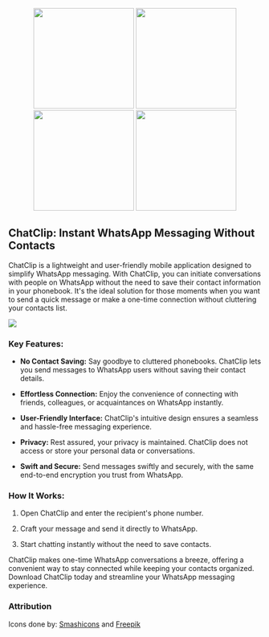 
<p align="center" width="100%">
<img src="https://github.com/JHeisecke/ChatClip/blob/main/Images/1242%E2%80%8Ax2688/1.png" width="200"> <img src="https://github.com/JHeisecke/ChatClip/blob/main/Images/1242%E2%80%8Ax2688/2.png" width="200"> <img src="https://github.com/JHeisecke/ChatClip/blob/main/Images/1242%E2%80%8Ax2688/3.png" width="200"> <img src="https://github.com/JHeisecke/ChatClip/blob/main/Images/1242%E2%80%8Ax2688/4.png" width="200">
</p>

## ChatClip: Instant WhatsApp Messaging Without Contacts

ChatClip is a lightweight and user-friendly mobile application designed to simplify WhatsApp messaging. With ChatClip, you can initiate conversations with people on WhatsApp without the need to save their contact information in your phonebook. It's the ideal solution for those moments when you want to send a quick message or make a one-time connection without cluttering your contacts list.

<a href="https://apps.apple.com/py/app/chatclip/id6466648058?l=en-GB">
<img src="https://camo.githubusercontent.com/be2d8847b2a4470fd0b65088c8a742d83fc7a1ff08247d8a98231f62bc8fb8b5/68747470733a2f2f6d656469612e6c69736b2e636f6d2f696e69742f696f735f6170705f73746f72655f613630633835313732382e706e673f6175746f3d636f6d70726573732c666f726d6174266669743d6d617826773d393626713d3830">
</a>

### Key Features:

- **No Contact Saving:** Say goodbye to cluttered phonebooks. ChatClip lets you send messages to WhatsApp users without saving their contact details.

- **Effortless Connection:** Enjoy the convenience of connecting with friends, colleagues, or acquaintances on WhatsApp instantly.

- **User-Friendly Interface:** ChatClip's intuitive design ensures a seamless and hassle-free messaging experience.

- **Privacy:** Rest assured, your privacy is maintained. ChatClip does not access or store your personal data or conversations.

- **Swift and Secure:** Send messages swiftly and securely, with the same end-to-end encryption you trust from WhatsApp.

### How It Works:

1. Open ChatClip and enter the recipient's phone number.

2. Craft your message and send it directly to WhatsApp.

3. Start chatting instantly without the need to save contacts.

ChatClip makes one-time WhatsApp conversations a breeze, offering a convenient way to stay connected while keeping your contacts organized. Download ChatClip today and streamline your WhatsApp messaging experience.

### Attribution
Icons done by: <a href="https://www.flaticon.es/autores/smashicons" title="adjuntar iconos">Smashicons</a> and <a href="https://www.flaticon.es/autores/freepik" title="dm iconos">Freepik</a>
